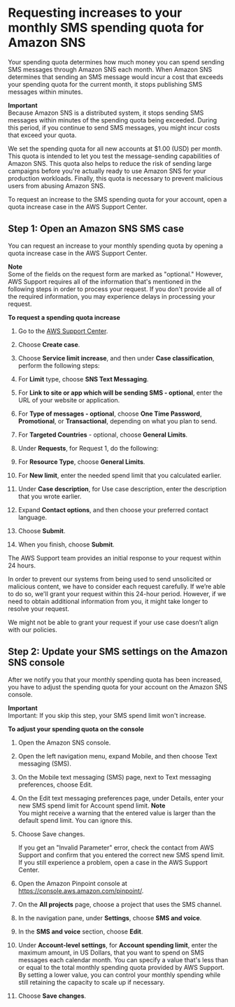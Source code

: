 # Requesting increases to your monthly SMS spending quota for Amazon SNS<a name="channels-sms-awssupport-spend-threshold"></a>

Your spending quota determines how much money you can spend sending SMS messages through Amazon SNS each month\. When Amazon SNS determines that sending an SMS message would incur a cost that exceeds your spending quota for the current month, it stops publishing SMS messages within minutes\.

**Important**  
Because Amazon SNS is a distributed system, it stops sending SMS messages within minutes of the spending quota being exceeded\. During this period, if you continue to send SMS messages, you might incur costs that exceed your quota\.

We set the spending quota for all new accounts at $1\.00 \(USD\) per month\. This quota is intended to let you test the message\-sending capabilities of Amazon SNS\. This quota also helps to reduce the risk of sending large campaigns before you're actually ready to use Amazon SNS for your production workloads\. Finally, this quota is necessary to prevent malicious users from abusing Amazon SNS\.

To request an increase to the SMS spending quota for your account, open a quota increase case in the AWS Support Center\.

## Step 1: Open an Amazon SNS SMS case<a name="channels-sms-awssupport-spend-threshold-open"></a>

You can request an increase to your monthly spending quota by opening a quota increase case in the AWS Support Center\.

**Note**  
Some of the fields on the request form are marked as "optional\." However, AWS Support requires all of the information that's mentioned in the following steps in order to process your request\. If you don't provide all of the required information, you may experience delays in processing your request\.

**To request a spending quota increase**

1. Go to the [AWS Support Center](https://console.aws.amazon.com/support/home#/)\. 

1. Choose **Create case**\.

1. Choose **Service limit increase**, and then under **Case classification**, perform the following steps:

1. For **Limit** type, choose **SNS Text Messaging**\.

1. For **Link to site or app which will be sending SMS \- optional**, enter the URL of your website or application\.

1. For **Type of messages \- optional**, choose **One Time Password**, **Promotional**, or **Transactional**, depending on what you plan to send\.

1. For **Targeted Countries** \- optional, choose **General Limits**\.

1. Under **Requests**, for Request 1, do the following:

1. For **Resource Type**, choose **General Limits**\.

1. For **New limit**, enter the needed spend limit that you calculated earlier\.

1. Under **Case description**, for Use case description, enter the description that you wrote earlier\.

1. Expand **Contact options**, and then choose your preferred contact language\.

1. Choose **Submit**\.

1. When you finish, choose **Submit**\. 

The AWS Support team provides an initial response to your request within 24 hours\.

In order to prevent our systems from being used to send unsolicited or malicious content, we have to consider each request carefully\. If we’re able to do so, we'll grant your request within this 24\-hour period\. However, if we need to obtain additional information from you, it might take longer to resolve your request\.

We might not be able to grant your request if your use case doesn’t align with our policies\.

## Step 2: Update your SMS settings on the Amazon SNS console<a name="channels-sms-awssupport-spend-threshold-settings"></a>

After we notify you that your monthly spending quota has been increased, you have to adjust the spending quota for your account on the Amazon SNS console\.

**Important**  
 Important: If you skip this step, your SMS spend limit won't increase\.

**To adjust your spending quota on the console**

1. Open the Amazon SNS console\.

1. Open the left navigation menu, expand Mobile, and then choose Text messaging \(SMS\)\.

1. On the Mobile text messaging \(SMS\) page, next to Text messaging preferences, choose Edit\.

1. On the Edit text messaging preferences page, under Details, enter your new SMS spend limit for Account spend limit\.
**Note**  
You might receive a warning that the entered value is larger than the default spend limit\. You can ignore this\. 

1. Choose Save changes\.

    If you get an "Invalid Parameter" error, check the contact from AWS Support and confirm that you entered the correct new SMS spend limit\. If you still experience a problem, open a case in the AWS Support Center\. 

1. Open the Amazon Pinpoint console at [https://console\.aws\.amazon\.com/pinpoint/](https://console.aws.amazon.com/pinpoint/)\.

1. On the **All projects** page, choose a project that uses the SMS channel\.

1. In the navigation pane, under **Settings**, choose **SMS and voice**\.

1. In the **SMS and voice** section, choose **Edit**\.

1. Under **Account\-level settings**, for **Account spending limit**, enter the maximum amount, in US Dollars, that you want to spend on SMS messages each calendar month\. You can specify a value that's less than or equal to the total monthly spending quota provided by AWS Support\. By setting a lower value, you can control your monthly spending while still retaining the capacity to scale up if necessary\.

1. Choose **Save changes**\.